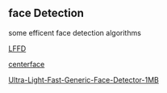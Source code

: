 ## face Detection
some efficent face detection algorithms

[LFFD](./lffd)

[centerface](./centerface)

[Ultra-Light-Fast-Generic-Face-Detector-1MB](https://github.com/Linzaer/Ultra-Light-Fast-Generic-Face-Detector-1MB)

